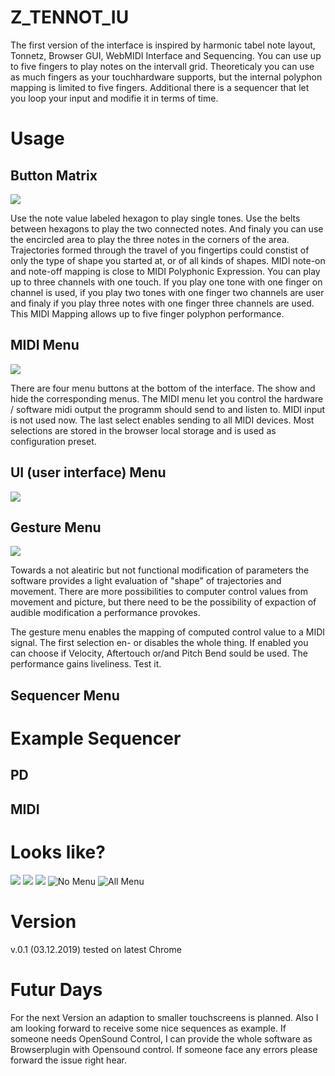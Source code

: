# Z_TENNOT_IU

The first version of the interface is inspired by harmonic tabel note layout, Tonnetz, Browser GUI, WebMIDI Interface and Sequencing. You can use up to five fingers to play notes on the intervall grid. Theoreticaly you can use as much fingers as your touchhardware supports, but the internal polyphon mapping is limited to five fingers. Additional there is a sequencer that let you loop your input and modifie it in terms of time.

# Usage

## Button Matrix
![](buttonarea.png?raw=true)

Use the note value labeled hexagon to play single tones. Use the belts between hexagons to play the two connected notes. And finaly you can use the encircled area to play the three notes in the corners of the area. Trajectories formed through the travel of you fingertips could constist of only the type of shape you started at, or of all kinds of shapes. MIDI note-on and note-off mapping is close to MIDI Polyphonic Expression. You can play up to three channels with one touch. If you play one tone with one finger on channel is used, if you play two tones with one finger two channels are user and finaly if you play three notes with one finger three channels are used. This MIDI Mapping allows up to five finger polyphon performance.

## MIDI Menu
![](midi.png?raw=true)

There are four menu buttons at the bottom of the interface. The show and hide the corresponding menus. The MIDI menu let you control the hardware / software midi output the programm should send to and listen to. MIDI input is not used now. The last select enables sending to all MIDI devices. Most selections are stored in the browser local storage and is used as configuration preset. 

## UI (user interface) Menu 
![](ui.png?raw=true)

## Gesture Menu
![](gest.png?raw=true)

Towards a not aleatiric but not functional modification of parameters the software provides a light evaluation of "shape" of trajectories and movement. There are more possibilities to computer control values from movement and picture, but there need to be the possibility of expaction of audible modification a performance provokes.

The gesture menu enables the mapping of computed control value to a MIDI signal. The first selection en- or disables the whole thing. If enabled you can choose if Velocity, Aftertouch or/and Pitch Bend sould be used. The performance gains liveliness. Test it.

## Sequencer Menu

# Example Sequencer

## PD

## MIDI

# Looks like?
![](a5..png?raw=true)
![](a6.png?raw=true)
![](a7.png?raw=true)
![No Menu](a1.png?raw=true)
![All Menu](a4.png?raw=true)

# Version
v.0.1 (03.12.2019) tested on latest Chrome 

# Futur Days
For the next Version an adaption to smaller touchscreens is planned. Also I am looking forward to receive some nice sequences as example. If someone needs OpenSound Control, I can provide the whole software as Browserplugin with Opensound control. If someone face any errors please forward the issue right hear.

